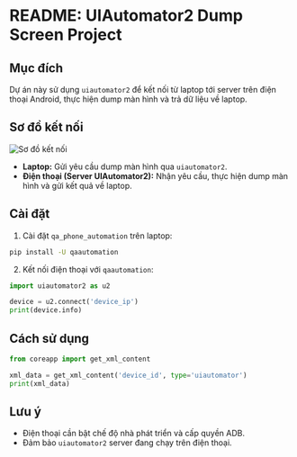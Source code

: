 # README: UIAutomator2 Dump Screen Project

## Mục đích
Dự án này sử dụng `uiautomator2` để kết nối từ laptop tới server trên điện thoại Android, thực hiện dump màn hình và trả dữ liệu về laptop.
## Sơ đồ kết nối
![Sơ đồ kết nối](./picture/image1.png)

- **Laptop:** Gửi yêu cầu dump màn hình qua `uiautomator2`.
- **Điện thoại (Server UIAutomator2):** Nhận yêu cầu, thực hiện dump màn hình và gửi kết quả về laptop.

## Cài đặt
1. Cài đặt `qa_phone_automation` trên laptop:
```bash
pip install -U qaautomation
```

2. Kết nối điện thoại với `qaautomation`:
```python
import uiautomator2 as u2

device = u2.connect('device_ip')
print(device.info)
```

## Cách sử dụng
```python
from coreapp import get_xml_content

xml_data = get_xml_content('device_id', type='uiautomator')
print(xml_data)
```

## Lưu ý
- Điện thoại cần bật chế độ nhà phát triển và cấp quyền ADB.
- Đảm bảo `uiautomator2` server đang chạy trên điện thoại.

